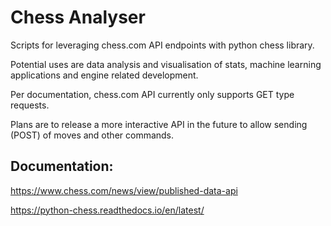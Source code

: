 # Chess Analyser

Scripts for leveraging chess.com API endpoints with python chess library. 

Potential uses are data analysis and visualisation of stats, machine learning applications and engine related development.

Per documentation, chess.com API currently only supports GET type requests.

Plans are to release a more interactive API in the future to allow sending (POST) of moves and other commands.





## Documentation:

https://www.chess.com/news/view/published-data-api

https://python-chess.readthedocs.io/en/latest/
